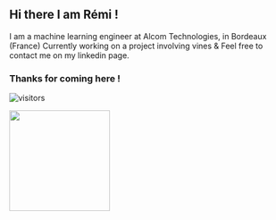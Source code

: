 ## Hi there I am Rémi !

I am a machine learning engineer at Alcom Technologies, in Bordeaux (France) 
Currently working on a project involving vines & 
Feel free to contact me on my linkedin page. 

### Thanks for coming here ! 
![visitors](https://visitor-badge.glitch.me/badge?page_id=page.id)


<img height="180em" src="https://github-readme-stats.vercel.app/api?username=Gapur&show_icons=true&hide_border=true&&count_private=true&include_all_commits=true" />